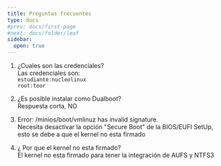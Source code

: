 ```yaml
---
title: Preguntas frecuentes
type: docs
#prev: docs/first-page
#next: docs/folder/leaf
sidebar:
  open: true
---
```



1. ¿Cuales son las credenciales?  
Las credenciales son:  
`estudiante:nucleolinux`  
`root:toor`

2. ¿Es posible instalar como Dualboot?  
Respuesta corta, NO

3. Error: /minios/boot/vmlinuz has invalid signature.  
Necesita desactivar la opción "Secure Boot" de la BIOS/EUFI SetUp, esto se debe a que el kernel no esta firmado

4. ¿ Por que el kernel no esta firmado?  
El kernel no esta firmado para tener la integración de AUFS y NTFS3
